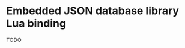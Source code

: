 Embedded JSON database library Lua binding
============================================================

TODO